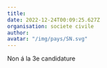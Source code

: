 ```yaml
---
title: 
date: 2022-12-24T00:09:25.627Z
organisation: societe civile
author: 
avatar: "/img/pays/SN.svg"
---
```


Non á la 3e candidature 